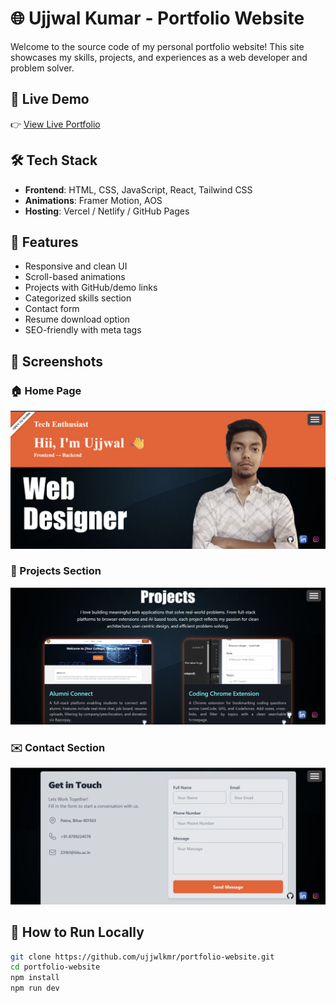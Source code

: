# 🌐 Ujjwal Kumar - Portfolio Website

Welcome to the source code of my personal portfolio website! This site showcases my skills, projects, and experiences as a web developer and problem solver.

## 🚀 Live Demo

👉 [View Live Portfolio](https://your-portfolio-link.com)

## 🛠 Tech Stack

- **Frontend**: HTML, CSS, JavaScript, React, Tailwind CSS  
- **Animations**: Framer Motion, AOS  
- **Hosting**: Vercel / Netlify / GitHub Pages

## 📌 Features

- Responsive and clean UI
- Scroll-based animations
- Projects with GitHub/demo links
- Categorized skills section
- Contact form
- Resume download option
- SEO-friendly with meta tags

## 📸 Screenshots

### 🏠 Home Page
![Home](./screenshots/home.png)

### 💼 Projects Section
![Projects](./screenshots/projects.png)

### ✉️ Contact Section
![Contact](./screenshots/contact.png)

## 🧠 How to Run Locally

```bash
git clone https://github.com/ujjwlkmr/portfolio-website.git
cd portfolio-website
npm install
npm run dev
